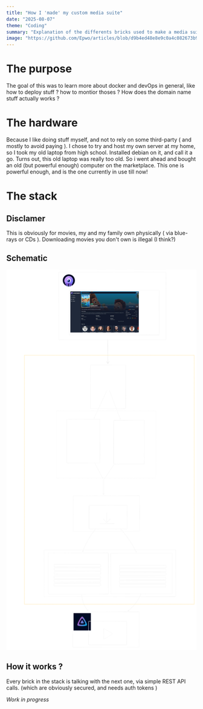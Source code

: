 ```yaml
---
title: "How I 'made' my custom media suite"
date: "2025-08-07"
theme: "Coding"
summary: "Explanation of the differents bricks used to make a media suite, for me and my family. Using open source docker projects."
image: "https://github.com/Epwo/articles/blob/d9b4ed48e8e9c0a4c082673b9595e06ec3ebe2b2/images/stream_stack/stream_stack.png"
---
```


# The purpose
The goal of this was to learn more about docker and devOps in general, like how to deploy stuff ? how to montior thoses ? How does the domain name stuff actually works ?

# The hardware
Because I like doing stuff myself, and not to rely on some third-party ( and mostly to avoid paying ). I chose to try and host my own server at my home, so I took my old laptop from high school. Installed debian on it, and call it a go.
Turns out, this old laptop was really too old. So i went ahead and bought an old (but powerful enough) computer on the marketplace. This one is powerful enough, and is the one currently in use till now!

# The stack
## Disclamer
This is obviously for movies, my and my family own physically ( via blue-rays or CDs ). Downloading movies you don't own is illegal (I think?)

## Schematic
![the schematic](../images/stream_stack/schematic.svg)


## How it works ?

Every brick in the stack is talking with the next one, via simple REST API calls. (which are obviously secured, and needs auth tokens )

*Work in progress*